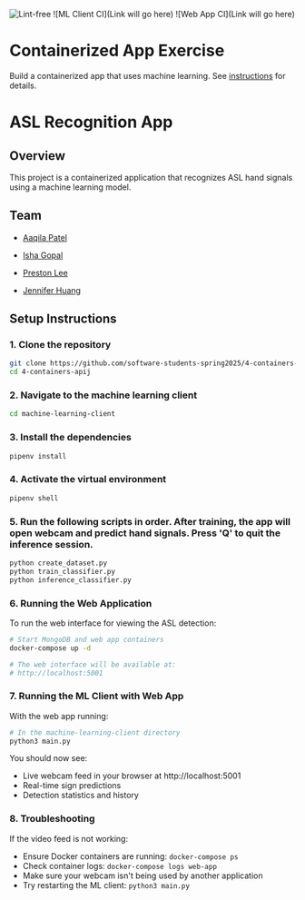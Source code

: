 ![Lint-free](https://github.com/nyu-software-engineering/containerized-app-exercise/actions/workflows/lint.yml/badge.svg)
![ML Client CI](Link will go here)
![Web App CI](Link will go here)

# Containerized App Exercise

Build a containerized app that uses machine learning. See [instructions](./instructions.md) for details.

# ASL Recognition App

## Overview 
This project is a containerized application that recognizes ASL hand signals using a machine learning model. 

## Team 
- [Aaqila Patel](https://github.com/aaqilap)

- [Isha Gopal](https://github.com/ishy04)

- [Preston Lee](https://github.comprestonglee0805)

- [Jennifer Huang](https://github.com/jennhng)

## Setup Instructions
### 1. Clone the repository 
```bash
git clone https://github.com/software-students-spring2025/4-containers-apij.git
cd 4-containers-apij
```

### 2. Navigate to the machine learning client 
```bash
cd machine-learning-client
```

### 3. Install the dependencies 
```bash
pipenv install 
```

### 4. Activate the virtual environment 
```bash
pipenv shell
```

### 5. Run the following scripts in order. After training, the app will open webcam and predict hand signals. Press 'Q' to quit the inference session. 
```bash
python create_dataset.py
python train_classifier.py
python inference_classifier.py
```

### 6. Running the Web Application
To run the web interface for viewing the ASL detection:

```bash
# Start MongoDB and web app containers
docker-compose up -d

# The web interface will be available at:
# http://localhost:5001
```

### 7. Running the ML Client with Web App
With the web app running:

```bash
# In the machine-learning-client directory
python3 main.py
```

You should now see:
- Live webcam feed in your browser at http://localhost:5001
- Real-time sign predictions
- Detection statistics and history

### 8. Troubleshooting
If the video feed is not working:
- Ensure Docker containers are running: `docker-compose ps`
- Check container logs: `docker-compose logs web-app`
- Make sure your webcam isn't being used by another application
- Try restarting the ML client: `python3 main.py`





